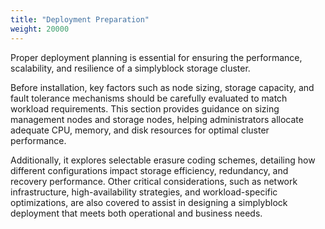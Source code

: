 ```yaml
---
title: "Deployment Preparation"
weight: 20000
---
```


Proper deployment planning is essential for ensuring the performance, scalability, and resilience of a simplyblock storage cluster.

Before installation, key factors such as node sizing, storage capacity, and fault tolerance mechanisms should be carefully evaluated to match workload requirements. This section provides guidance on sizing management nodes and storage nodes, helping administrators allocate adequate CPU, memory, and disk resources for optimal cluster performance.

Additionally, it explores selectable erasure coding schemes, detailing how different configurations impact storage efficiency, redundancy, and recovery performance. Other critical considerations, such as network infrastructure, high-availability strategies, and workload-specific optimizations, are also covered to assist in designing a simplyblock deployment that meets both operational and business needs.
